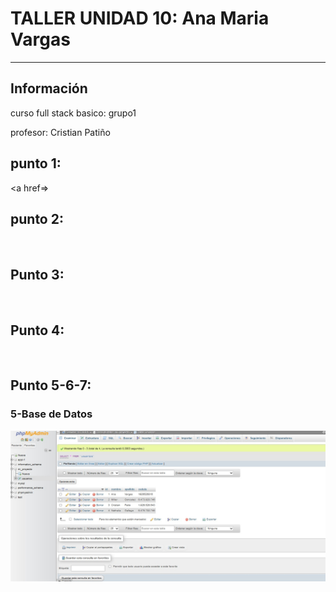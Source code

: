 <h1>TALLER UNIDAD 10: Ana Maria Vargas</h1><hr>

<h2>Información</h2>
<p>curso full stack basico: grupo1</p>
<p>profesor: Cristian Patiño</p>

<h2>punto 1:</h2>
<a href=></a>

<a href=></a>

<h2>punto 2:</h2>
<div><img src="" alt=""></div>

<h2>Punto 3:</h2>
<div><img src="" alt=""></div>

<h2>Punto 4:</h2>
<div><img src="" alt=""></div>

<h2>Punto 5-6-7:</h2>
<h3>5-Base de Datos</h3>
<img src="./public/images/mySQL.jpeg" alt="mySQL">
